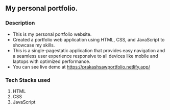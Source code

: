 ## My personal portfolio.
### Description
* This is my personal portfolio website.
* Created a portfolio web application using HTML, CSS, and JavaScript to showcase my skills. 
* This is a single-pagestatic application that provides easy navigation and a seamless user experience responsive  to all devices like mobile and laptops with optimized performance.
* You can see live demo at https://prakashsawportfolio.netlify.app/

### Tech Stacks used
1. HTML
2. CSS
3. JavaScript
